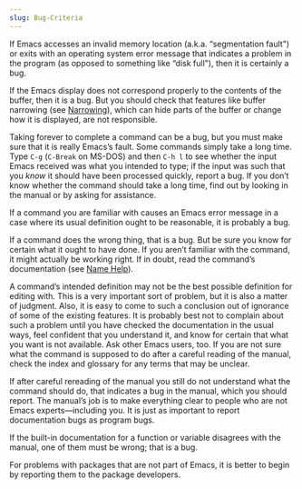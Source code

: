 ```yaml
---
slug: Bug-Criteria
---
```


If Emacs accesses an invalid memory location (a.k.a. “segmentation fault") or exits with an operating system error message that indicates a problem in the program (as opposed to something like “disk full"), then it is certainly a bug.

If the Emacs display does not correspond properly to the contents of the buffer, then it is a bug. But you should check that features like buffer narrowing (see [Narrowing](Narrowing)), which can hide parts of the buffer or change how it is displayed, are not responsible.

Taking forever to complete a command can be a bug, but you must make sure that it is really Emacs’s fault. Some commands simply take a long time. Type `C-g` (`C-Break` on MS-DOS) and then `C-h l` to see whether the input Emacs received was what you intended to type; if the input was such that you *know* it should have been processed quickly, report a bug. If you don’t know whether the command should take a long time, find out by looking in the manual or by asking for assistance.

If a command you are familiar with causes an Emacs error message in a case where its usual definition ought to be reasonable, it is probably a bug.

If a command does the wrong thing, that is a bug. But be sure you know for certain what it ought to have done. If you aren’t familiar with the command, it might actually be working right. If in doubt, read the command’s documentation (see [Name Help](Name-Help)).

A command’s intended definition may not be the best possible definition for editing with. This is a very important sort of problem, but it is also a matter of judgment. Also, it is easy to come to such a conclusion out of ignorance of some of the existing features. It is probably best not to complain about such a problem until you have checked the documentation in the usual ways, feel confident that you understand it, and know for certain that what you want is not available. Ask other Emacs users, too. If you are not sure what the command is supposed to do after a careful reading of the manual, check the index and glossary for any terms that may be unclear.

If after careful rereading of the manual you still do not understand what the command should do, that indicates a bug in the manual, which you should report. The manual’s job is to make everything clear to people who are not Emacs experts—including you. It is just as important to report documentation bugs as program bugs.

If the built-in documentation for a function or variable disagrees with the manual, one of them must be wrong; that is a bug.

For problems with packages that are not part of Emacs, it is better to begin by reporting them to the package developers.
